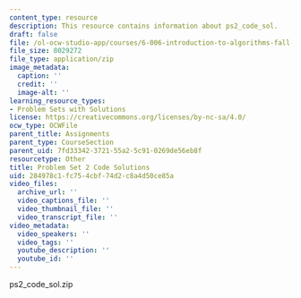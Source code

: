 ```yaml
---
content_type: resource
description: This resource contains information about ps2_code_sol.
draft: false
file: /ol-ocw-studio-app/courses/6-006-introduction-to-algorithms-fall-2011/284978c1fc754cbf74d2c8a4d50ce85a_ps2_code_sol.zip
file_size: 8029272
file_type: application/zip
image_metadata:
  caption: ''
  credit: ''
  image-alt: ''
learning_resource_types:
- Problem Sets with Solutions
license: https://creativecommons.org/licenses/by-nc-sa/4.0/
ocw_type: OCWFile
parent_title: Assignments
parent_type: CourseSection
parent_uid: 7fd33342-3721-55a2-5c91-0269de56eb8f
resourcetype: Other
title: Problem Set 2 Code Solutions
uid: 284978c1-fc75-4cbf-74d2-c8a4d50ce85a
video_files:
  archive_url: ''
  video_captions_file: ''
  video_thumbnail_file: ''
  video_transcript_file: ''
video_metadata:
  video_speakers: ''
  video_tags: ''
  youtube_description: ''
  youtube_id: ''
---
```

ps2\_code\_sol.zip